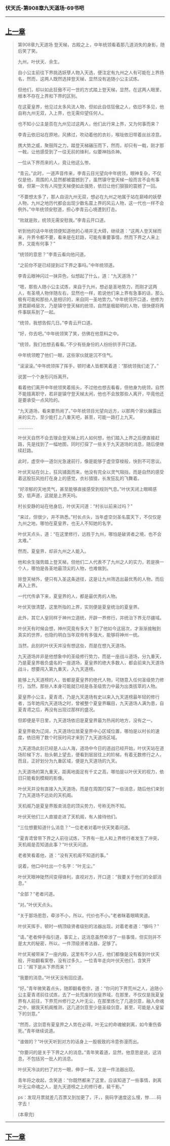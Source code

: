 ### 伏天氏-第908章九天道场-69书吧

--------
[上一章](./a9a8ed9f35a1ec7509806749b355701f.md)
--------


>
>
>
>第908章九天道场
>登天梯，古殿之上，中年统领看着那几道消失的身影，随后笑了笑。
>
>九州，叶伏天、余生。
>
>自小公主前往下界挑选妖孽人物入天选，便注定有九州之人有可能在上界扬名，然而，这两人既然选择登天梯，显然没有追随小公主试炼。
>
>但他们，却以如此狂傲不可一世的方式踏上登天梯，显然，在这两人眼里，根本不存在上界和下界的区别。
>
>在这夏皇界，他见过太多风流人物，但如此自信狂傲之人，依旧不多见，他自称九州无双，入上界，也无需仰望任何人。
>
>也不知小公主是否在九州见过这两人，他们此行来上界，又为何事而来？
>
>李青云依旧站在原地，风拂过，吹动着他的衣衫，喉咙依旧带着丝丝凉意。
>
>携大势之威，聚鼓阵之力，踏登天梯碾压而下，然而，却只有一戟，刚才那一戟，让他感受到了一往无前的锋利，似要神挡杀神。
>
>一位从下界而来的人，竟让他这么惨。
>
>“青云。”此时，一道声音传来，李青云目光望向中年统领，眼神复杂，不仅仅是他，周围的人显然都被震撼到了，虽然镇守登天梯一般而言不会有事做，但第一次有人闯登天梯便如此强势，依旧让他们狠狠的震撼了一回。
>
>“不要想太多了，那人自诩九州无双，想必在九州之地属于站在巅峰的妖孽人物，九州之地历代都会出现少数名震上界的风云人物，这一代也一样不会例外。”中年统领安慰道，担心李青云心境遭到打击。
>
>“败就是败，统领无需安慰我。”李青云开口道。
>
>听到他的话中年统领便知道他的心境并无大碍，继续道：“这两人登天梯而来，升界令都不要，看来是在赶路，可能有重要事情，然而下界之人来上界，又能有何事？”
>
>“统领的意思？”李青云看向他问道。
>
>“之前你不是已经提到过下界之事吗。”中年统领道。
>
>李青云眼神闪过一抹异色，似想起了什么，道：“九天道场？”
>
>“嗯，那些人随小公主试炼，来自于九州，想必是圣地势力，而刚才这两人，有圣境人物伴随左右，显然也一样，若说他们来上界有急事的话，那么极有可能和那些人是相识的，来自同一圣地势力。”中年统领开口道，他修为贤君巅峰层次，乃是镇守登天梯的统领，自然是极聪明的人物，很快便将两件事联系到了一起。
>
>“统领，我想告假几日。”李青云开口道。
>
>“好，你去吧。”中年统领笑了笑，仿佛在他意料之中。
>
>“统领，我们也想去看看。”不少有些身份的人纷纷拱手开口道。
>
>中年统领瞪了他们一眼，这些家伙就是沉不住气。
>
>“滚滚滚。”中年统领挥了挥手，顿时诸人皆都笑着道：“那统领我们走了。”
>
>说罢一个个身形闪烁离开。
>
>看着他们离开中年统领笑着摇头，不过他也想去看看，但他身为统领，自然不能擅离职守，若非是镇守登天梯太闲，他也不会放那些人离开，毕竟他还是要承受一点风险的。
>
>“九天道场，看来要热闹了。”中年统领目光望向远方，以那两个家伙展露出来的实力，至少能打上八重天吧，甚至，可能一路打上九天。
>
>…………
>
>叶伏天自然不会去理会登天梯上的人如何想，他们踏入上界之后便直接赶路，先是找到了一幅地图，同时打探了一些关于九天道场的消息，随后便继续赶路。
>
>此时，虚空中一道剑光急速前行，像是能够于虚空穿梭般，快到不可思议。
>
>叶伏天站在剑上，狂风铺面而来，他没有完全以灵气阻挡，而是自然的感受着这股狂风拍打在身上的感觉，衣衫猎猎，长发狂乱的飞舞着。
>
>“好浓郁的天地灵气，甚至能够直接感受到规则气息。”叶伏天闭上眼睛感受，低声道，这就是上界天吗。
>
>村长安静的站在他身后，叶伏天问道：“村长以前来过吗？”
>
>“来过，但很少，并不熟悉。”村长点头，当年虚空剑圣名震天下，不仅仅是九州之地，哪怕在夏皇界，也无人不知她的名字。
>
>叶伏天点头，道：“在这里修行，远胜于九州，哪怕是破贤者之境，也不会太难。”
>
>然而，夏皇界，却非九州之人能入。
>
>他和余生强势踏上登天梯，但他们二人代表不了九州之人的实力，若是换一个人，哪怕是各圣地最顶尖的人物，也难做到。
>
>除登天梯外，便只有入圣这条途径，这是让九州筛选出最优秀的人物，而后再入上界。
>
>一代代传承下来，夏皇界的人，都是最优秀的人物。
>
>叶伏天很清楚，这里所指的上界，实则便是夏皇统治的夏皇界。
>
>此外，其它人皇同样于神州立道统，开辟一界修行，并统治下界无尽疆域。
>
>叶伏天有时候会想，神州究竟有多大？
>到了他如今这层次，才渐渐接触到真实的世界，也隐约明白当年双帝有多强大，能够将神州一统。
>
>当然，此刻的叶伏天并没有想这些，而是在想九天道场。
>
>九天道场并非是他想象中的圣级修行势力，而是一座战斗道场，分九重天，乃是夏皇界极负盛名的一座道场，夏皇界的绝大多数人，都会前来九天道场战斗，想要闯入第九重天，入九天道榜。
>
>能够上九天道榜的人，皆都是夏皇界的绝代人物，可随意入任何圣级势力修行，当然，那些人本身可能就已经是各圣级势力中最为出类拔萃的人物。
>
>夏皇界小公主，夏青鸢，乃是九天道场有史以来入九天道榜最年轻的修行者，当年她闯九天道场之时，曾被整个夏皇界瞩目，九天道场人满为患，自夏青鸢之后，再没有出现过那样的盛况。
>
>但即便是平日里，九天道场依旧是夏皇界最为热闹的地方，没有之一。
>
>夏皇界极为辽阔，九天道场位居夏皇界中心区域位置，哪怕是以村长的速度，依旧用了数个时辰时间才来到了九天道场区域。
>
>九天道场此刻已经是人山人海，道场中今日的道战已经开始，叶伏天站在道场阶梯下方，抬头朝上望去，便看到层层往上的阶梯，有着无数修行之人，而且，正好划分为九重区域，便是九天道场的九天。
>
>九天道场的第九重天，距离地面足有千丈之高，哪怕是以叶伏天的视力，依旧只能看到模糊的影像。
>
>叶伏天并没有直接入九天道场，而是在周围打探了一些消息，随后他们来到了九天道场不远处的天机阁。
>
>天机阁乃是夏皇界贩卖消息的顶尖势力，号称无所不知。
>
>叶伏天他们三人直接走进了天机阁，有人接待他们。
>
>“三位想要知道什么消息？”一位老者对着叶伏天笑着问道。
>
>“夏青鸢曾带下界之人前往试炼，下界有一批人和上界修行者发生了冲突，天机阁是否知道此事？”叶伏天问道。
>
>老者笑看着他，道：“没有天机阁不知道的事。”
>
>说着，他口中吐出一个名字：“叶无尘。”
>
>叶伏天眼神陡然间变得锋利，直视对方，开口道：“我要关于他们的全部消息。”
>
>“全部？”老者问道。
>
>“对。”叶伏天点头。
>
>“关于那场恩怨，牵涉不小，所以，代价也不小。”老者眯着眼睛笑道。
>
>叶伏天挥手，顿时一柄顶级贤者级别的法器出现，对着老者道：“够吗？”
>
>“请。”老者伸手指引道，事实上，这消息虽然牵涉了一些事情，但实则并不是太大的秘密，所以，一件顶级贤者法器，足够了。
>
>叶伏天被带来了一座内殿，这里有不少人在，他们都像是没有看到叶伏天般，开始翻看案卷，没有过多久，一位青年走向叶伏天他们，含笑开口：“阁下是从下界而来？”
>
>“我要的消息。”叶伏天没有回应道。
>
>“好。”青年微笑着点头，随即翻看卷宗，道：“你问的下界荒州之人，追随小公主夏青鸢前往试炼，去了一处荒废的剑皇界域，在那里，不仅仅是我夏皇界有人前往，下界荒州修行之人叶无尘，在那里炼化了几道剑意，融入命魂之中，据我天机阁推测，这几道剑意至少是圣级剑意，甚至，可能是人皇留下的剑意。”
>
>“然而，这剑意有夏皇界之人势在必得，叶无尘的命魂被剥离，如今重伤昏死。”青年继续说道。
>
>“谁做的？”叶伏天听到对方的话身上一股极致的冷意弥漫而出。
>
>“你要问的是关于下界之人的消息。”青年笑着道，显然，他意思是说，这消息，不包括另一批人的消息。
>
>叶伏天冷淡的扫了对方一眼，伸手一挥，又是一件法器出现。
>
>青年将之收起，含笑道：“你既然都来了这里，应该知道了一些事情，剥离叶无尘命魂之人，是九天道榜之上的修行者，裴千影。”
>
>ps：发现月票就差几百票又到加更了，汗，，我码字速度这么慢，惨……码字去！
>
>(本章完)
>
>

--------
[下一章](./f8d12d82c85a0599fcdba93e17417230.md)
--------
